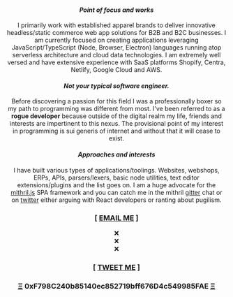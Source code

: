 <h4 align="center"><i>Point of focus and works</i></h4>
<p align="center">  
I primarily work with established apparel brands to deliver innovative headless/static commerce web app solutions for B2B and B2C businesses. I am currently focused on creating applications leveraging JavaScript/TypeScript (Node, Browser, Electron) languages running atop serverless architecture and cloud data technologies. I am extremely well versed and have extensive experience with SaaS platforms Shopify, Centra, Netlify, Google Cloud and AWS. 
</p>

<h4 align="center"><i>Not your typical software engineer.</i></h4>

<p align="center">
Before discovering a passion for this field I was a professionally boxer so my path to programming was different from most. I've been referred to as a <strong>rogue developer</strong> because outside of the digital realm my life, friends and interests are impertinent to this nexus. The provisional point of my interest in programming is sui generis of internet and without that it will cease to exist.
</p>

<h4 align="center"><i>Approaches and interests</i></h4>
<p align="center">
I have built various types of applications/toolings. Websites, webshops, ERPs, APIs, parsers/lexers, basic node utilities, text editor extensions/plugins and the list goes on. I am a huge advocate for the <a href="https://mithril.js.org">mithril.js</a> SPA framework and you can catch me in the mithril <a href="https://gitter.im/mithriljs/mithril.js">gitter</a> chat or on <a href="https://twitter.com/sisselsiv">twitter</a> either arguing with React developers or ranting about pugilism.
</p>


<h3 align="center">[ <a href="mailto:n.savvidis@gmx.com">EMAIL ME<a/> ]</h3>
<p align="center">
  ❌<br>
  ❌<br>
  ❌
</p>
<h3 align="center">[ <a href="https://twitter.com/sisselsiv" target="_blank">TWEET ME<a/> ]</h3>
  
  
<h3 align="center"><a href="https://ethereum.org/" target="_blank">Ξ</a> 0xF798C240b85140ec852719bff676D4c549985FAE <a href="https://ethereum.org/" target="_blank">Ξ</a></h3>
  
  
